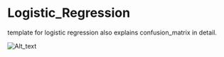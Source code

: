 # Logistic_Regression
template for logistic regression also explains confusion_matrix in detail.

![Alt_text](https://miro.medium.com/v2/resize:fit:667/1*3yGLac6F4mTENnj5dBNvNQ.jpeg)
